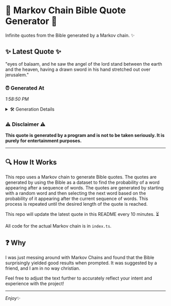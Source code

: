 # 📖 Markov Chain Bible Quote Generator 📖

Infinite quotes from the Bible generated by a Markov chain. ✨

## ✨ Latest Quote ✨
"eyes of balaam, and he saw the angel of the lord stand between the earth and the heaven, having a drawn sword in his hand stretched out over jerusalem."

### ⏰ Generated At
*1:58:50 PM*

<details>
    <summary>🛠️ Generation Details</summary>
    <p>
        <strong>🌱 Seed:</strong> eyes<br>
        <strong>🔄 Iterations:</strong> 28<br>
        <strong>📜 Context History:</strong><br>[ eyes ]: of<br>[ eyes, of ]: balaam,<br>[ eyes, of, balaam, ]: and<br>[ eyes, of, balaam,, and ]: he<br>[ eyes, of, balaam,, and, he ]: saw<br>[ eyes, of, balaam,, and, he, saw ]: the<br>[ of, balaam,, and, he, saw, the ]: angel<br>[ balaam,, and, he, saw, the, angel ]: of<br>[ and, he, saw, the, angel, of ]: the<br>[ he, saw, the, angel, of, the ]: lord<br>[ saw, the, angel, of, the, lord ]: stand<br>[ the, angel, of, the, lord, stand ]: between<br>[ angel, of, the, lord, stand, between ]: the<br>[ of, the, lord, stand, between, the ]: earth<br>[ the, lord, stand, between, the, earth ]: and<br>[ lord, stand, between, the, earth, and ]: the<br>[ stand, between, the, earth, and, the ]: heaven,<br>[ between, the, earth, and, the, heaven, ]: having<br>[ the, earth, and, the, heaven,, having ]: a<br>[ earth, and, the, heaven,, having, a ]: drawn<br>[ and, the, heaven,, having, a, drawn ]: sword<br>[ the, heaven,, having, a, drawn, sword ]: in<br>[ heaven,, having, a, drawn, sword, in ]: his<br>[ having, a, drawn, sword, in, his ]: hand<br>[ a, drawn, sword, in, his, hand ]: stretched<br>[ drawn, sword, in, his, hand, stretched ]: out<br>[ sword, in, his, hand, stretched, out ]: over<br>[ in, his, hand, stretched, out, over ]: jerusalem.<br>
    </p>
</details>

### ⚠️ Disclaimer ⚠️
**This quote is generated by a program and is not to be taken seriously. It is purely for entertainment purposes.**

---

## 🔍 How It Works

This repo uses a Markov chain to generate Bible quotes. The quotes are generated by using the Bible as a dataset to find the probability of a word appearing after a sequence of words. The quotes are generated by starting with a random word and then selecting the next word based on the probability of it appearing after the current sequence of words. This process is repeated until the desired length of the quote is reached.

This repo will update the latest quote in this README every 10 minutes. ⏳

All code for the actual Markov chain is in `index.ts`.

## ❓ Why

I was just messing around with Markov Chains and found that the Bible surprisingly yielded good results when prompted. 
It was suggested by a friend, and I am in no way christian.

Feel free to adjust the text further to accurately reflect your intent and experience with the project!

---

*Enjoy*✨
